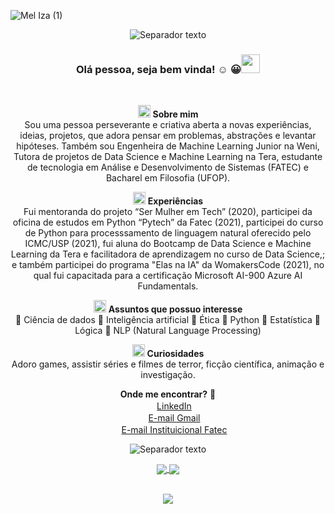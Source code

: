 ![Mel Iza (1)](https://user-images.githubusercontent.com/72058182/107098378-d3028580-67ed-11eb-867e-0a437aa5f028.gif)

<center>
<center>

 ![Separador texto](https://user-images.githubusercontent.com/72058182/152903699-737f9ae7-30a4-4830-9446-be3be304547c.png)
 
### Olá pessoa, seja bem vinda! :relaxed: :grinning:<img src="https://i.gifer.com/origin/e3/e3625ebc70ccaed5f2414dc14b3c1d3b_w200.webp" width="30px"></h2></h2>
<br>

<img src="https://user-images.githubusercontent.com/72058182/107101809-4361d480-67f7-11eb-88e4-26e8aa78c3a3.png" width="20px"></h2></h2>  **Sobre mim** <br>
Sou uma pessoa perseverante e criativa aberta a novas experiências, ideias, projetos, que adora pensar em problemas, abstrações e levantar hipóteses.
Também sou Engenheira de Machine Learning Junior na Weni, Tutora de projetos de Data Science e Machine Learning na Tera, estudante de tecnologia em Análise e Desenvolvimento de Sistemas (FATEC) e Bacharel em Filosofia (UFOP). 
<br>

<img src="https://user-images.githubusercontent.com/72058182/107101809-4361d480-67f7-11eb-88e4-26e8aa78c3a3.png" width="20px"></h2></h2>  **Experiências** <br>
Fui mentoranda do projeto “Ser Mulher em Tech” (2020), participei da oficina de estudos em Python “Pytech” da Fatec (2021), participei do curso de Python para processsamento de linguagem natural oferecido pelo ICMC/USP (2021), fui aluna do Bootcamp de Data Science e Machine Learning da Tera e facilitadora de aprendizagem no curso de Data Science,; e também participei do programa "Elas na IA" da WomakersCode (2021), no qual fui capacitada para a certificação Microsoft AI-900 Azure AI Fundamentals.
<br>

<img src="https://user-images.githubusercontent.com/72058182/107101809-4361d480-67f7-11eb-88e4-26e8aa78c3a3.png" width="20px"></h2></h2>  **Assuntos que possuo interesse**<br>
:small_orange_diamond: Ciência de dados :small_orange_diamond: Inteligência artificial :small_orange_diamond: Ética :small_orange_diamond: Python :small_orange_diamond: Estatística :small_orange_diamond: Lógica :small_orange_diamond: NLP (Natural Language Processing)


<img src="https://user-images.githubusercontent.com/72058182/107101809-4361d480-67f7-11eb-88e4-26e8aa78c3a3.png" width="20px"></h2></h2>  **Curiosidades** <br> Adoro games, assistir séries e filmes de terror, ficção científica, animação e investigação. 

 **Onde me encontrar?** :mag_right: <br>
<a href="https://www.linkedin.com/in/mel-5664a1bb/"><img src="https://user-images.githubusercontent.com/72058182/107100987-b0c03600-67f4-11eb-8cee-6d10391516df.png" width="16"></img></a> [LinkedIn](https://www.linkedin.com/in/mel-5664a1bb/)<br><img src="https://user-images.githubusercontent.com/72058182/107101282-963a8c80-67f5-11eb-8c27-c8d77b01a9d7.png" width="16"></img></a>  [E-mail Gmail](meliza.caug@gmail.com)<br><img src="https://user-images.githubusercontent.com/72058182/107101282-963a8c80-67f5-11eb-8c27-c8d77b01a9d7.png" width="16"></img></a> 
[E-mail Instituicional Fatec](mel.augusto@fatec.sp.gov.br) 

![Separador texto](https://user-images.githubusercontent.com/72058182/152903699-737f9ae7-30a4-4830-9446-be3be304547c.png)
<br>


<a href="https://github.com/anuraghazra/github-readme-stats">
  <img align="center" src="https://github-readme-stats.vercel.app/api?username=Mel-iza&show_icons=true&show_icons=true&theme=gruvbox_light&hide=prs, stars" />
</a>
<a href="https://github.com/anuraghazra/github-readme-stats">
  <img align="center" src="https://github-readme-stats.vercel.app/api/top-langs/?username=Mel-iza&show_icons=true&theme=gruvbox_light" />
</a>

 
 <br>
 
  
<br>
  
  ![](https://komarev.com/ghpvc/?username=Mel-iza&color=yellow&style=flat)
<!--
**Mel-iza/Mel-Iza** is a ✨ _special_ ✨ repository because its `README.md` (this file) appears on your GitHub profile.

Here are some ideas to get you started:

- 🔭 I’m currently working on ...
- 🌱 I’m currently learning ...
- 👯 I’m looking to collaborate on ...
- 🤔 I’m looking for help with ...
- 💬 Ask me about ...
- 📫 How to reach me: ...
- 😄 Pronouns: ...
- ⚡ Fun fact: ...
-->
